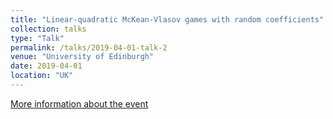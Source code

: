 ```yaml
---
title: "Linear-quadratic McKean-Vlasov games with random coefficients"
collection: talks
type: "Talk"
permalink: /talks/2019-04-01-talk-2
venue: "University of Edinburgh"
date: 2019-04-01
location: "UK"
---
```


[More information about the event](https://www.icms.org.uk/MF-games.php)

